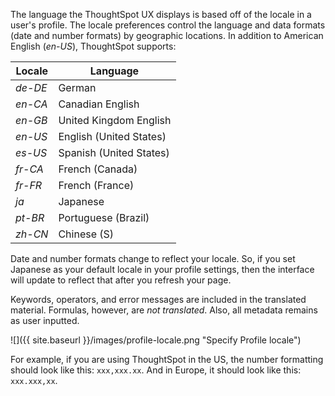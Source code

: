 The language the ThoughtSpot UX displays is based off of the locale in a user's
profile. The locale preferences control the language and data formats (date and
number formats) by geographic locations. In addition to American English (*en-US*),
ThoughtSpot supports:

| Locale |  Language  
|---|---|
| *de-DE*|  German  |
| *en-CA* | Canadian English  |
| *en-GB* | United Kingdom English  |
| *en-US* | English (United States)  |
| *es-US* | Spanish (United States)  |
| *fr-CA* | French (Canada)  |
| *fr-FR* | French (France)  |
| *ja*    | Japanese  |
| *pt-BR* | Portuguese (Brazil)  |
| *zh-CN* | Chinese (S)  |

Date and number formats change to reflect your locale. So, if you set Japanese
as your default locale in your profile settings, then the interface will update
to reflect that after you refresh your page.

Keywords, operators, and error messages are included in the translated material.
Formulas, however, are _not translated_. Also, all metadata remains as user
inputted.

![]({{ site.baseurl }}/images/profile-locale.png "Specify Profile locale")

For example, if you are using ThoughtSpot in the US, the number formatting
should look like this: `xxx,xxx.xx`. And in Europe, it should look like this:
`xxx.xxx,xx`.
